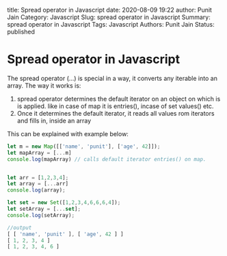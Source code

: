 title: Spread operator in Javascript 
date: 2020-08-09 19:22
author: Punit Jain
Category: Javascript
Slug: spread operator in Javascript
Summary: spread operator in Javascript
Tags: Javascript
Authors: Punit Jain
Status: published

# Spread operator in Javascript

The spread operator (...) is special in a way, it converts any iterable into an array.
The way it works is:
1. spread operator determines the default iterator on an object on which is is applied.
like in case of map it is entries(), incase of set values() etc.
2. Once it determines the default iterator, it reads all values rom iterators and fills in, inside an array

This can be explained with example below:

```javascript
let m = new Map([['name', 'punit'], ['age', 42]]);
let mapArray = [...m]
console.log(mapArray) // calls default iterator entries() on map.


let arr = [1,2,3,4];
let array = [...arr]
console.log(array);

let set = new Set([1,2,3,4,6,6,6,4]);
let setArray = [...set];
console.log(setArray);

//output
[ [ 'name', 'punit' ], [ 'age', 42 ] ]
[ 1, 2, 3, 4 ]
[ 1, 2, 3, 4, 6 ]
```